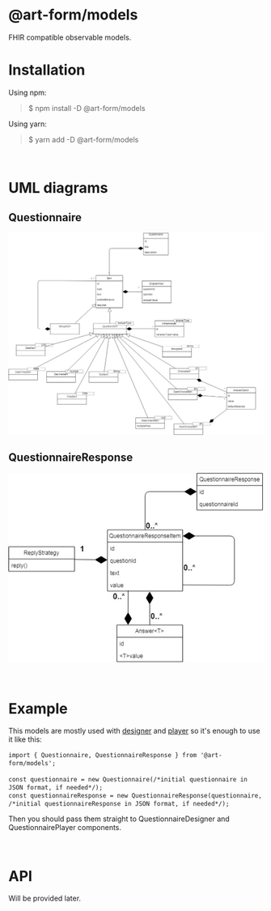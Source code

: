 # **@art-form/models**
FHIR compatible observable models.

# Installation
Using npm:
>$ npm install -D @art-form/models

Using yarn:
>$ yarn add -D @art-form/models

&nbsp;
# UML diagrams

## Questionnaire
![uml diagram](./Uml-diagram-questionnaire.jpg)

## QuestionnaireResponse
![uml diagram](./Uml-diagram-response.jpg)

&nbsp;
# Example

This models are mostly used with [designer](./../designer/README.md "@art-forms/designer package") and [player](./../player/README.md "@art-forms/player package") so it's enough to use it like this:
```JSX
import { Questionnaire, QuestionnaireResponse } from '@art-form/models';

const questionnaire = new Questionnaire(/*initial questionnaire in JSON format, if needed*/);
const questionnaireResponse = new QuestionnaireResponse(questionnaire, /*initial questionnaireResponse in JSON format, if needed*/);
```
Then you should pass them straight to QuestionnaireDesigner and QuestionnairePlayer components.

&nbsp;
# API

Will be provided later.